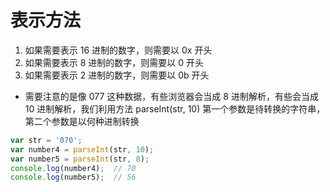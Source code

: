 # 表示方法
1. 如果需要表示 16 进制的数字，则需要以 0x 开头
2. 如果需要表示 8 进制的数字，则需要以 0 开头
3. 如果需要表示 2 进制的数字，则需要以 0b 开头

* 需要注意的是像 077 这种数据，有些浏览器会当成 8 进制解析，有些会当成 10 进制解析，我们利用方法 parseInt(str, 10) 第一个参数是待转换的字符串，第二个参数是以何种进制转换
```js
var str = '070';
var number4 = parseInt(str, 10);
var number5 = parseInt(str, 8);
console.log(number4);  // 70
console.log(number5);  // 56
```